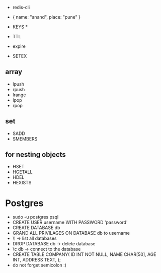 * redis-cli

* {
    name: "anand",
    place: "pune"
}

* KEYS *
* TTL
* expire
* SETEX

## array
* lpush
* rpush
* lrange
* lpop
* rpop

## set
* SADD
* SMEMBERS


##
## for nesting objects
* HSET
* HGETALL
* HDEL
* HEXISTS


# Postgres
* sudo -u postgres psql
* CREATE USER username WITH PASSWORD 'password'
* CREATE DATABASE db
* GRAND ALL PRIVILAGES ON DATABASE db to username
* \l -> list all databases
* DROP DATABASE db -> delete database
* \c db -> connect to the database
* CREATE TABLE COMPANY(
    ID INT NOT NULL,
    NAME CHAR[50],
    AGE INT,
    ADDRESS TEXT,
);
* do not forget semicolon :) 






